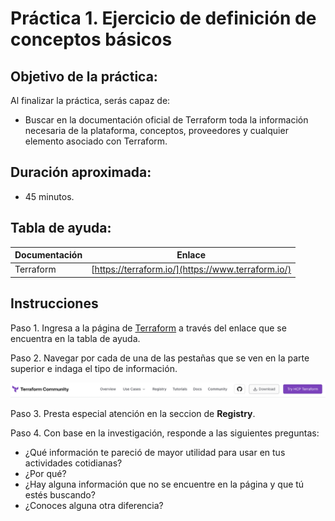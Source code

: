 # Práctica 1. Ejercicio de definición de conceptos básicos

## Objetivo de la práctica:
Al finalizar la práctica, serás capaz de:
- Buscar en la documentación oficial de Terraform toda la información necesaria de la plataforma, conceptos, proveedores y cualquier elemento asociado con Terraform.

## Duración aproximada:
- 45 minutos.

## Tabla de ayuda:

| Documentación | Enlace |
| --- | --- |
| Terraform | [https://terraform.io/](https://www.terraform.io/) |

## Instrucciones 

Paso 1. Ingresa a la página de [Terraform](https://terraform.io/) a través del enlace que se encuentra en la tabla de ayuda.

Paso 2. Navegar por cada de una de las pestañas que se ven en la parte superior e indaga el tipo de información.

![imagen 1](https://github.com/Global-K-SA-de-CV/CFG-TRFRM-AZ/blob/main/images/P1_img1.png)

Paso 3. Presta especial atención en la seccion de **Registry**.

Paso 4. Con base en la investigación, responde a las siguientes preguntas:

- ¿Qué información te pareció de mayor utilidad para usar en tus actividades cotidianas?
- ¿Por qué?
- ¿Hay alguna información que no se encuentre en la página  y que tú estés buscando?
- ¿Conoces alguna otra diferencia?

